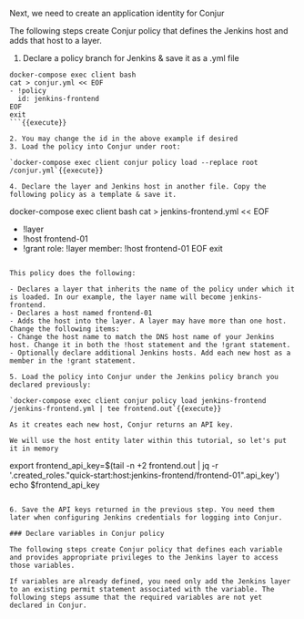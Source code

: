 
Next, we need to create an application identity for Conjur

The following steps create Conjur policy that defines the Jenkins host and adds that host to a layer.

1. Declare a policy branch for Jenkins & save it as a .yml file

```
docker-compose exec client bash
cat > conjur.yml << EOF
- !policy
  id: jenkins-frontend
EOF
exit
```{{execute}}

2. You may change the id in the above example if desired
3. Load the policy into Conjur under root: 

`docker-compose exec client conjur policy load --replace root /conjur.yml`{{execute}}

4. Declare the layer and Jenkins host in another file. Copy the following policy as a template & save it.

```
docker-compose exec client bash
cat > jenkins-frontend.yml << EOF
- !layer
- !host frontend-01
- !grant
  role: !layer
  member: !host frontend-01
EOF
exit
```{{execute}}

This policy does the following: 

- Declares a layer that inherits the name of the policy under which it is loaded. In our example, the layer name will become jenkins-frontend.
- Declares a host named frontend-01
- Adds the host into the layer. A layer may have more than one host.
Change the following items:
- Change the host name to match the DNS host name of your Jenkins host. Change it in both the !host statement and the !grant statement.
- Optionally declare additional Jenkins hosts. Add each new host as a member in the !grant statement.

5. Load the policy into Conjur under the Jenkins policy branch you declared previously: 

`docker-compose exec client conjur policy load jenkins-frontend /jenkins-frontend.yml | tee frontend.out`{{execute}}

As it creates each new host, Conjur returns an API key.

We will use the host entity later within this tutorial, so let's put it in memory
```
export frontend_api_key=$(tail -n +2 frontend.out | jq -r '.created_roles."quick-start:host:jenkins-frontend/frontend-01".api_key')
echo $frontend_api_key
```{{execute}}

6. Save the API keys returned in the previous step. You need them later when configuring Jenkins credentials for logging into Conjur.

### Declare variables in Conjur policy

The following steps create Conjur policy that defines each variable and provides appropriate privileges to the Jenkins layer to access those variables.

If variables are already defined, you need only add the Jenkins layer to an existing permit statement associated with the variable. The following steps assume that the required variables are not yet declared in Conjur.
